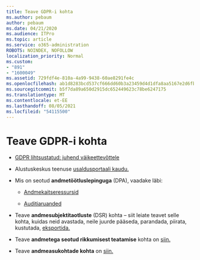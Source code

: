 ```yaml
---
title: Teave GDPR-i kohta
ms.author: pebaum
author: pebaum
ms.date: 04/21/2020
ms.audience: ITPro
ms.topic: article
ms.service: o365-administration
ROBOTS: NOINDEX, NOFOLLOW
localization_priority: Normal
ms.custom:
- "891"
- "1600049"
ms.assetid: 729fdf4e-810a-4a99-9438-60ae8291fe4c
ms.openlocfilehash: ab1d8283bcd537cf666dd60b3a23459d4d1dfa8aa5167e2d6fb2a9b779b4b3e1
ms.sourcegitcommit: b5f7da89a650d2915dc652449623c78be6247175
ms.translationtype: MT
ms.contentlocale: et-EE
ms.lasthandoff: 08/05/2021
ms.locfileid: "54115500"
---
```

# <a name="information-about-gdpr"></a>Teave GDPR-i kohta

- [GDPR lihtsustatud: juhend väikeettevõttele](/microsoft-365/admin/security-and-compliance/gdpr-compliance)

- Alustuskeskus teenuse [usaldusportaali kaudu.](https://servicetrust.microsoft.com/ViewPage/GDPRGetStarted)

- Mis on seotud **andmetöötluslepinguga** (DPA), vaadake läbi:

  - [Andmekaitseressursid](https://servicetrust.microsoft.com/ViewPage/TrustDocuments)

  - [Auditiaruanded](https://servicetrust.microsoft.com/ViewPage/MSComplianceGuide)

- Teave **andmesubjektitaotluste** (DSR) kohta – siit leiate teavet selle kohta, kuidas neid avastada, neile juurde pääseda, parandada, piirata, kustutada, [eksportida.](/microsoft-365/compliance/gdpr-dsr-office365)

- Teave **andmetega seotud rikkumisest teatamise** kohta on [siin.](https://servicetrust.microsoft.com/ViewPage/GDPRBreach)

- Teave **andmeasukohtade kohta** on [siin.](https://products.office.com/where-is-your-data-located?ms.officeurl=datamaps&amp;geo=All#All)
